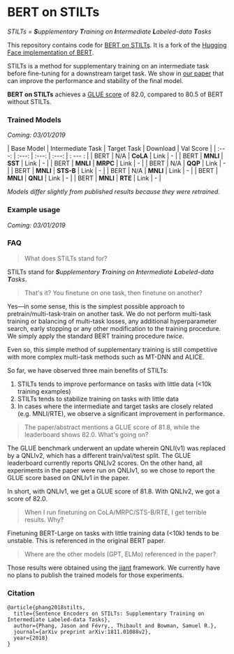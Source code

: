 # BERT on STILTs

*STILTs = **S**upplementary **T**raining on **I**ntermediate **L**abeled-data **T**asks*

This repository contains code for [BERT on STILTs](https://arxiv.org/abs/1811.01088v2). It is a fork of the [Hugging Face implementation of BERT](https://github.com/huggingface/pytorch-pretrained-BERT).

STILTs is a method for supplementary training on an intermediate task before fine-tuning for a downstream target task. We show in [our paper](https://arxiv.org/abs/1811.01088v2) that can improve the performance and stability of the final model.

**BERT on STILTs** achieves a [GLUE score](https://gluebenchmark.com/leaderboard) of 82.0, compared to 80.5 of BERT without STILTs.

### Trained Models

*Coming: 03/01/2019*

| Base Model | Intermediate Task | Target Task | Download | Val Score |
| :---: | :---: | :---: | :---: | : --- : |
| BERT   | N/A      | **CoLA**   | Link | - |
| BERT   | **MNLI** | **SST**    | Link | - |
| BERT   | **MNLI** | **MRPC**   | Link | - |
| BERT   | N/A      | **QQP**    | Link | - |
| BERT   | **MNLI** | **STS-B**  | Link | - |
| BERT   | N/A      | **MNLI**   | Link | - |
| BERT   | **MNLI** | **QNLI**   | Link | - |
| BERT   | **MNLI** | **RTE**    | Link | - |
 
*Models differ slightly from published results because they were retrained.*

### Example usage

*Coming: 03/01/2019*

### FAQ

> What does STILTs stand for?

STILTs stand for ***S**upplementary **T**raining on **I**ntermediate **L**abeled-data **T**asks*.

> That's it? You finetune on one task, then finetune on another?

Yes—in some sense, this is the simplest possible approach to pretrain/multi-task-train on another task. We do not perform multi-task training or balancing of multi-task losses, any additional hyperparameter search, early stopping or any other modification to the training procedure. We simply apply the standard BERT training procedure *twice*.

Even so, this simple method of supplementary training is still competitive with more complex multi-task methods such as MT-DNN and ALICE.

So far, we have observed three main benefits of STILTs:

1. STILTs tends to improve performance on tasks with little data (<10k training examples)
2. STILTs tends to stabilize training on tasks with little data
3. In cases where the intermediate and target tasks are closely related (e.g. MNLI/RTE), we observe a significant improvement in performance. 

> The paper/abstract mentions a GLUE score of 81.8, while the leaderboard shows 82.0. What's going on?

The GLUE benchmark underwent an update wherein QNLI(v1) was replaced by a QNLIv2, which has a different train/val/test split. The GLUE leaderboard currently reports QNLIv2 scores. On the other hand, all experiments in the paper were run on QNLIv1, so we chose to report the GLUE score based on QNLIv1 in the paper.

In short, with QNLIv1, we get a GLUE score of 81.8. With QNLIv2, we got a score of 82.0.

> When I run finetuning on CoLA/MRPC/STS-B/RTE, I get terrible results. Why?

Finetuning BERT-Large on tasks with little training data (<10k) tends to be unstable. This is referenced in the original BERT paper.

> Where are the other models (GPT, ELMo) referenced in the paper?

Those results were obtained using the [jiant](https://github.com/jsalt18-sentence-repl/jiant) framework. We currently have no plans to publish the trained models for those experiments.  

### Citation

```
@article{phang2018stilts,
  title={Sentence Encoders on STILTs: Supplementary Training on Intermediate Labeled-data Tasks},
  author={Phang, Jason and Févry,, Thibault and Bowman, Samuel R.},
  journal={arXiv preprint arXiv:1811.01088v2},
  year={2018}
}
```